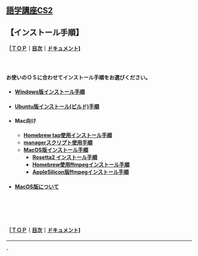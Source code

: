 ## [語学講座CS2](https://csreviser.github.io/CaptureStream2/) 
## 【インストール手順】　　
#### ［[ＴＯＰ](./)**｜**[目次](./#目次)**｜**[ドキュメント](./#ドキュメント-1)]
####   　
**お使いのＯＳに合わせてインストール手順をお選びください。**

* #### [Windows版インストール手順](./install_win)
* #### [Ubuntu版インストール(ビルド)手順](./install_linux) 
* #### Mac向け
    * **[Homebrew tap使用インストール手順](./install_mac_homebrew)**
    * **[managerスクリプト使用手順](./install_mac_manager)**
    * **[MacOS版インストール手順](./install_mac)**
        * **[Rosetta2 インストール手順](./install_mac_rosetta2)**
        * **[Homebrew使用ffmpegインストール手順](./install_mac_ffmpeg_homebrew)**
        * **[AppleSilicon版ffmpegインストール手順](./install_mac_ffmpeg)**

* #### [MacOS版について](./macos) 


####   　
####   　
#### ［[ＴＯＰ](./)**｜**[目次](./#目次)**｜**[ドキュメント](./#ドキュメント-1)]

*** 
 <link rel="shortcut icon" type="image/x-icon" href="https://avatars.githubusercontent.com/u/46049273?v=4">
 <meta name="twitter:image:src" content="https://avatars.githubusercontent.com/u/46049273?v=4">
-
